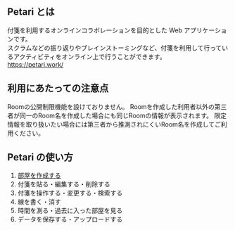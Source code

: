## Petari とは

付箋を利用するオンラインコラボレーションを目的とした Web アプリケーションです。  
スクラムなどの振り返りやブレインストーミングなど、付箋を利用して行っているアクティビティをオンライン上で行うことができます。  
https://petari.work/

## 利用にあたっての注意点
Roomの公開制限機能を設けておりません。
Roomを作成した利用者以外の第三者が同一のRoom名を作成した場合にも同じRoomの情報が表示されます。
限定情報を取り扱いたい場合には第三者から推測されにくいRoom名を作成してご利用ください。


## Petari の使い方

1. [部屋を作成する](https://github.com/akihiroxob/petari.work/doc/create_new_room.md)
2. 付箋を貼る・編集する・削除する
3. 付箋を操作する・変更する・検索する
4. 線を書く・消す
5. 時間を測る・過去に入った部屋を見る
6. データを保存する・アップロードする
